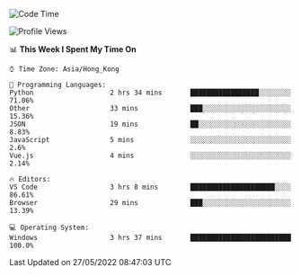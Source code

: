 <!--START_SECTION:waka-->
![Code Time](http://img.shields.io/badge/Code%20Time-16%20hrs%2040%20mins-blue)

![Profile Views](http://img.shields.io/badge/Profile%20Views-140-blue)

📊 **This Week I Spent My Time On** 

```text
⌚︎ Time Zone: Asia/Hong_Kong

💬 Programming Languages: 
Python                   2 hrs 34 mins       █████████████████░░░░░░░░   71.06% 
Other                    33 mins             ███░░░░░░░░░░░░░░░░░░░░░░   15.36% 
JSON                     19 mins             ██░░░░░░░░░░░░░░░░░░░░░░░   8.83% 
JavaScript               5 mins              ░░░░░░░░░░░░░░░░░░░░░░░░░   2.6% 
Vue.js                   4 mins              ░░░░░░░░░░░░░░░░░░░░░░░░░   2.14%

🔥 Editors: 
VS Code                  3 hrs 8 mins        █████████████████████░░░░   86.61% 
Browser                  29 mins             ███░░░░░░░░░░░░░░░░░░░░░░   13.39%

💻 Operating System: 
Windows                  3 hrs 37 mins       █████████████████████████   100.0%

```


 Last Updated on 27/05/2022 08:47:03 UTC
<!--END_SECTION:waka-->
